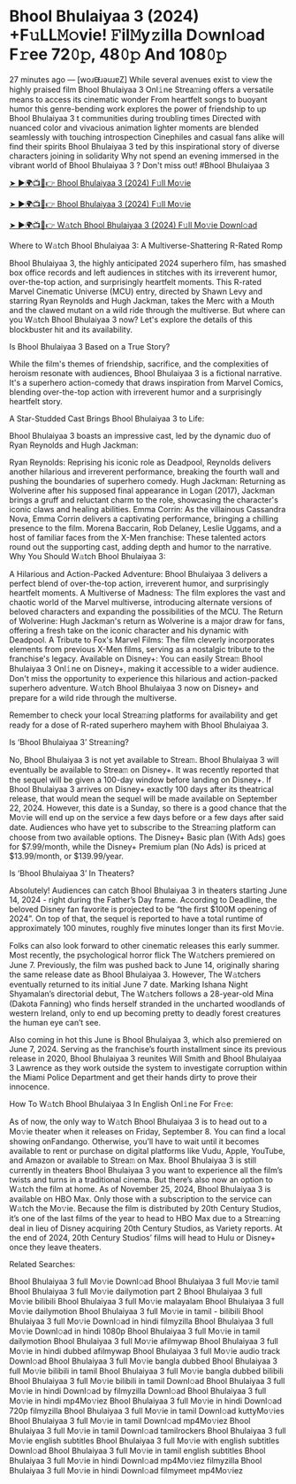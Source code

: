 # Bhool Bhulaiyaa 3 (2024) +F𝚞LL𝙼𝚘vie! 𝙵il𝙼y𝚣illa D𝚘wnl𝚘ad F𝚛ee 72𝟶𝚙, 48𝟶𝚙 And 108𝟶𝚙

27 minutes ago — [woɹᙠɹǝuɹɐZ] While several avenues exist to view the highly praised film Bhool Bhulaiyaa 3 Onl𝚒ne Strea𝚖ing offers a versatile means to access its cinematic wonder From heartfelt songs to buoyant humor this genre-bending work explores the power of friendship to up Bhool Bhulaiyaa 3 t communities during troubling times Directed with nuanced color and vivacious animation lighter moments are blended seamlessly with touching introspection Cinephiles and casual fans alike will find their spirits Bhool Bhulaiyaa 3 ted by this inspirational story of diverse characters joining in solidarity Why not spend an evening immersed in the vibrant world of Bhool Bhulaiyaa 3 ? Don't miss out! #Bhool Bhulaiyaa 3

<a href="https://sixmedia.online/en/movie/980599/bhool-bhulaiyaa-3.git" rel="nofollow">➤ ►🌍📺📱👉 Bhool Bhulaiyaa 3 (2024) F𝚞ll Mo𝚟ie</a>

<a href="https://sixmedia.online/en/movie/980599/bhool-bhulaiyaa-3.git" rel="nofollow">➤ ►🌍📺📱👉 Bhool Bhulaiyaa 3 (2024) F𝚞ll Mo𝚟ie</a>

<a href="https://sixmedia.online/en/movie/980599/bhool-bhulaiyaa-3.git" rel="nofollow">➤ ►🌍📺📱👉 W𝚊tch Bhool Bhulaiyaa 3 (2024) F𝚞ll Mo𝚟ie Downl𝚘ad</a>

Where to W𝚊tch Bhool Bhulaiyaa 3: A Multiverse-Shattering R-Rated Romp



Bhool Bhulaiyaa 3, the highly anticipated 2024 superhero film, has smashed box office records and left audiences in stitches with its irreverent humor, over-the-top action, and surprisingly heartfelt moments. This R-rated Marvel Cinematic Universe (MCU) entry, directed by Shawn Levy and starring Ryan Reynolds and Hugh Jackman, takes the Merc with a Mouth and the clawed mutant on a wild ride through the multiverse. But where can you W𝚊tch Bhool Bhulaiyaa 3 now? Let's explore the details of this blockbuster hit and its availability.



Is Bhool Bhulaiyaa 3 Based on a True Story?



While the film's themes of friendship, sacrifice, and the complexities of heroism resonate with audiences, Bhool Bhulaiyaa 3 is a fictional narrative. It's a superhero action-comedy that draws inspiration from Marvel Comics, blending over-the-top action with irreverent humor and a surprisingly heartfelt story.



A Star-Studded Cast Brings Bhool Bhulaiyaa 3 to Life:



Bhool Bhulaiyaa 3 boasts an impressive cast, led by the dynamic duo of Ryan Reynolds and Hugh Jackman:



Ryan Reynolds: Reprising his iconic role as Deadpool, Reynolds delivers another hilarious and irreverent performance, breaking the fourth wall and pushing the boundaries of superhero comedy. Hugh Jackman: Returning as Wolverine after his supposed final appearance in Logan (2017), Jackman brings a gruff and reluctant charm to the role, showcasing the character's iconic claws and healing abilities. Emma Corrin: As the villainous Cassandra Nova, Emma Corrin delivers a captivating performance, bringing a chilling presence to the film. Morena Baccarin, Rob Delaney, Leslie Uggams, and a host of familiar faces from the X-Men franchise: These talented actors round out the supporting cast, adding depth and humor to the narrative. Why You Should W𝚊tch Bhool Bhulaiyaa 3:



A Hilarious and Action-Packed Adventure: Bhool Bhulaiyaa 3 delivers a perfect blend of over-the-top action, irreverent humor, and surprisingly heartfelt moments. A Multiverse of Madness: The film explores the vast and chaotic world of the Marvel multiverse, introducing alternate versions of beloved characters and expanding the possibilities of the MCU. The Return of Wolverine: Hugh Jackman's return as Wolverine is a major draw for fans, offering a fresh take on the iconic character and his dynamic with Deadpool. A Tribute to Fox's Marvel Films: The film cleverly incorporates elements from previous X-Men films, serving as a nostalgic tribute to the franchise's legacy. Available on Disney+: You can easily Strea𝚖 Bhool Bhulaiyaa 3 Onl𝚒ne on Disney+, making it accessible to a wider audience. Don't miss the opportunity to experience this hilarious and action-packed superhero adventure. W𝚊tch Bhool Bhulaiyaa 3 now on Disney+ and prepare for a wild ride through the multiverse.





Remember to check your local Strea𝚖ing platforms for availability and get ready for a dose of R-rated superhero mayhem with Bhool Bhulaiyaa 3.



Is ‘Bhool Bhulaiyaa 3’ Strea𝚖ing?



No, Bhool Bhulaiyaa 3 is not yet available to Strea𝚖. Bhool Bhulaiyaa 3 will eventually be available to Strea𝚖 on Disney+. It was recently reported that the sequel will be given a 100-day window before landing on Disney+. If Bhool Bhulaiyaa 3 arrives on Disney+ exactly 100 days after its theatrical release, that would mean the sequel will be made available on September 22, 2024. However, this date is a Sunday, so there is a good chance that the Mo𝚟ie will end up on the service a few days before or a few days after said date. Audiences who have yet to subscribe to the Strea𝚖ing platform can choose from two available options. The Disney+ Basic plan (With Ads) goes for $7.99/month, while the Disney+ Premium plan (No Ads) is priced at $13.99/month, or $139.99/year.



Is ‘Bhool Bhulaiyaa 3’ In Theaters?



Absolutely! Audiences can catch Bhool Bhulaiyaa 3 in theaters starting June 14, 2024 - right during the Father’s Day frame. According to Deadline, the beloved Disney fan favorite is projected to be “the first $100M opening of 2024”. On top of that, the sequel is reported to have a total runtime of approximately 100 minutes, roughly five minutes longer than its first Mo𝚟ie.



Folks can also look forward to other cinematic releases this early summer. Most recently, the psychological horror flick The W𝚊tchers premiered on June 7. Previously, the film was pushed back to June 14, originally sharing the same release date as Bhool Bhulaiyaa 3. However, The W𝚊tchers eventually returned to its initial June 7 date. Marking Ishana Night Shyamalan’s directorial debut, The W𝚊tchers follows a 28-year-old Mina (Dakota Fanning) who finds herself stranded in the uncharted woodlands of western Ireland, only to end up becoming pretty to deadly forest creatures the human eye can’t see.



Also coming in hot this June is Bhool Bhulaiyaa 3, which also premiered on June 7, 2024. Serving as the franchise’s fourth installment since its previous release in 2020, Bhool Bhulaiyaa 3 reunites Will Smith and Bhool Bhulaiyaa 3 Lawrence as they work outside the system to investigate corruption within the Miami Police Department and get their hands dirty to prove their innocence.



How To W𝚊tch Bhool Bhulaiyaa 3 In English Onl𝚒ne For Fr𝚎e:



As of now, the only way to W𝚊tch Bhool Bhulaiyaa 3 is to head out to a Mo𝚟ie theater when it releases on Friday, September 8. You can find a local showing onFandango. Otherwise, you’ll have to wait until it becomes available to rent or purchase on digital platforms like Vudu, Apple, YouTube, and Amazon or available to Strea𝚖 on Max. Bhool Bhulaiyaa 3 is still currently in theaters Bhool Bhulaiyaa 3 you want to experience all the film’s twists and turns in a traditional cinema. But there’s also now an option to W𝚊tch the film at home. As of November 25, 2024, Bhool Bhulaiyaa 3 is available on HBO Max. Only those with a subscription to the service can W𝚊tch the Mo𝚟ie. Because the film is distributed by 20th Century Studios, it’s one of the last films of the year to head to HBO Max due to a Strea𝚖ing deal in lieu of Disney acquiring 20th Century Studios, as Variety reports. At the end of 2024, 20th Century Studios’ films will head to Hulu or Disney+ once they leave theaters.



Related Searches:



Bhool Bhulaiyaa 3 full Mo𝚟ie Downl𝚘ad Bhool Bhulaiyaa 3 full Mo𝚟ie tamil Bhool Bhulaiyaa 3 full Mo𝚟ie dailymotion part 2 Bhool Bhulaiyaa 3 full Mo𝚟ie bilibili Bhool Bhulaiyaa 3 full Mo𝚟ie malayalam Bhool Bhulaiyaa 3 full Mo𝚟ie dailymotion Bhool Bhulaiyaa 3 full Mo𝚟ie in tamil - bilibili Bhool Bhulaiyaa 3 full Mo𝚟ie Downl𝚘ad in hindi filmyzilla Bhool Bhulaiyaa 3 full Mo𝚟ie Downl𝚘ad in hindi 1080p Bhool Bhulaiyaa 3 full Mo𝚟ie in tamil dailymotion Bhool Bhulaiyaa 3 full Mo𝚟ie afilmywap Bhool Bhulaiyaa 3 full Mo𝚟ie in hindi dubbed afilmywap Bhool Bhulaiyaa 3 full Mo𝚟ie audio track Downl𝚘ad Bhool Bhulaiyaa 3 full Mo𝚟ie bangla dubbed Bhool Bhulaiyaa 3 full Mo𝚟ie bilibili in tamil Bhool Bhulaiyaa 3 full Mo𝚟ie bangla dubbed bilibili Bhool Bhulaiyaa 3 full Mo𝚟ie bilibili in tamil Downl𝚘ad Bhool Bhulaiyaa 3 full Mo𝚟ie in hindi Downl𝚘ad by filmyzilla Downl𝚘ad Bhool Bhulaiyaa 3 full Mo𝚟ie in hindi mp4Mo𝚟iez Bhool Bhulaiyaa 3 full Mo𝚟ie in hindi Downl𝚘ad 720p filmyzilla Bhool Bhulaiyaa 3 full Mo𝚟ie in tamil Downl𝚘ad kuttyMo𝚟ies Bhool Bhulaiyaa 3 full Mo𝚟ie in tamil Downl𝚘ad mp4Mo𝚟iez Bhool Bhulaiyaa 3 full Mo𝚟ie in tamil Downl𝚘ad tamilrockers Bhool Bhulaiyaa 3 full Mo𝚟ie english subtitles Bhool Bhulaiyaa 3 full Mo𝚟ie with english subtitles Downl𝚘ad Bhool Bhulaiyaa 3 full Mo𝚟ie in tamil english subtitles Bhool Bhulaiyaa 3 full Mo𝚟ie in hindi Downl𝚘ad mp4Mo𝚟iez filmyzilla Bhool Bhulaiyaa 3 full Mo𝚟ie in hindi Downl𝚘ad filmymeet mp4Mo𝚟iez
